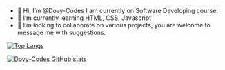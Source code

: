 - 👋 Hi, I’m @Dovy-Codes I am currently on Software Developing course.
- 🌱 I’m currently learning HTML, CSS, Javascript
- 💞️ I’m looking to collaborate on various projects, you are welcome to message me with suggestions.


[![Top Langs](https://github-readme-stats.vercel.app/api/top-langs/?username=Dovy-Codes&layout=compact)](https://github.com/Dovy-Codes/github-readme-stats)

[![Dovy-Codes GitHub stats](https://github-readme-stats.vercel.app/api?username=Dovy-Codes)](https://github.com/Dovy-Codes/github-readme-stats)

<!---


--->

<!---
Dovy-Codes/Dovy-Codes is a ✨ special ✨ repository because its `README.md` (this file) appears on your GitHub profile.
You can click the Preview link to take a look at your changes.
[![Top Langs](https://github-readme-stats.vercel.app/api/top-langs/?username=dovy-codes)](https://github.com/dovy-codes/github-readme-stats)
--->
